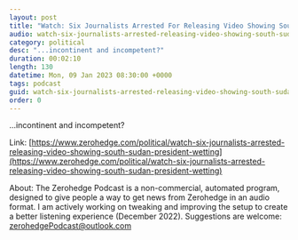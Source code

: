 ```yaml
---
layout: post
title: "Watch: Six Journalists Arrested For Releasing Video Showing South Sudan President Wetting Himself"
audio: watch-six-journalists-arrested-releasing-video-showing-south-sudan-president-wetting-0
category: political
desc: "...incontinent and incompetent?"
duration: 00:02:10
length: 130
datetime: Mon, 09 Jan 2023 08:30:00 +0000
tags: podcast
guid: watch-six-journalists-arrested-releasing-video-showing-south-sudan-president-wetting-0
order: 0
---
```

...incontinent and incompetent?

Link: [https://www.zerohedge.com/political/watch-six-journalists-arrested-releasing-video-showing-south-sudan-president-wetting](https://www.zerohedge.com/political/watch-six-journalists-arrested-releasing-video-showing-south-sudan-president-wetting)

About: The Zerohedge Podcast is a non-commercial, automated program, designed to give people a way to get news from Zerohedge in an audio format.  I am actively working on tweaking and improving the setup to create a better listening experience (December 2022).  Suggestions are welcome: [zerohedgePodcast@outlook.com](mailto:zerohedgePodcast@outlook.com)
